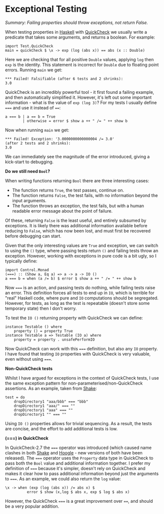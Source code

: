 # Exceptional Testing

_Summary: Failing properties should throw exceptions, not return False._

When testing properties in [Haskell](http://haskell.org/) with [QuickCheck](http://hackage.haskell.org/package/QuickCheck) we usually write a predicate that takes some arguments, and returns a boolean. For example:

    import Test.QuickCheck
    main = quickCheck $ \x -> exp (log (abs x)) == abs (x :: Double)

Here we are checking that for all positive `Double` values, applying `log` then `exp` is the identity. This statement is incorrect for `Double` due to floating point errors. Running `main` we get:

    *** Failed! Falsifiable (after 6 tests and 2 shrinks):
    3.0

QuickCheck is an incredibly powerful tool - it first found a failing example, and then automatically simplified it. However, it's left out some important information - what is the value of `exp (log 3)`? For my tests I usually define `===` and use it instead of `==`:

    a === b | a == b = True
			| otherwise = error $ show a ++ " /= " ++ show b

Now when running `main` we get:

    *** Failed! Exception: '3.0000000000000004 /= 3.0'
    (after 2 tests and 2 shrinks):
    3.0

We can immediately see the magnitude of the error introduced, giving a kick-start to debugging.

**Do we still need `Bool`?**

When writing functions returning `Bool` there are three interesting cases:

* The function returns `True`, the test passes, continue on.
* The function returns `False`, the test fails, with no information beyond the input arguments.
* The function throws an exception, the test fails, but with a human readable error message about the point of failure.

Of these, returning `False` is the least useful, and entirely subsumed by exceptions. It is likely there was additional information available before reducing to `False`, which has now been lost, and must first be recovered before debugging can start.

Given that the only interesting values are `True` and exception, we can switch to using the `()` type, where passing tests return `()` and failing tests throw an exception. However, working with exceptions in pure code is a bit ugly, so I typically define:

	import Control.Monad
    (===) :: (Show a, Eq a) => a -> a -> IO ()
    a === b = when (a /= b) $ error $ show a ++ " /= " ++ show b

Now `===` is an action, and passing tests do nothing, while failing tests raise an error. This definition forces all tests to end up in `IO`, which is terrible for "real" Haskell code, where pure and `IO` computations should be segregated. However, for tests, as long as the test is repeatable (doesn't store some temporary state) then I don't worry.

To test the `IO ()` returning property with QuickCheck we can define:

    instance Testable () where
        property () = property True
    instance Testable a => Testable (IO a) where
        property = property . unsafePerformIO

Now QuickCheck can work with this `===` definition, but also any `IO` property. I have found that testing `IO` properties with QuickCheck is very valuable, even without using `===`.

**Non-QuickCheck tests**

Whilst I have argued for exceptions in the context of QuickCheck tests, I use the same exception pattern for non-parameterised/non-QuickCheck assertions. As an example, taken from [Shake](https://github.com/ndmitchell/shake/blob/master/Examples/Test/FilePath.hs#L76):

    test = do
        dropDirectory1 "aaa/bbb" === "bbb"
        dropDirectory1 "aaa/" === ""
        dropDirectory1 "aaa" === ""
        dropDirectory1 "" === ""

Using `IO ()` properties allows for trivial sequencing. As a result, the tests are concise, and the effort to add additional tests is low.

**(===) in QuickCheck**

In QuickCheck-2.7 the `===` operator was introduced (which caused name clashes in both [Shake](https://github.com/ndmitchell/shake#readme) and [Hoogle](http://haskell.org/hoogle) - new versions of both have been released). The `===` operator uses the `Property` data type in QuickCheck to pass both the `Bool` value and additional information together. I prefer my definition of `===` because it's simpler, doesn't rely on QuickCheck and makes it clear how to pass additional information beyond just the arguments to `===`. As an example, we could also return the `log` value:

    \x -> when (exp (log (abs x)) /= abs x) $
              error $ show (x,log $ abs x, exp $ log $ abs x)

However, the QuickCheck `===` is a great improvement over `==`, and should be a very popular addition.
